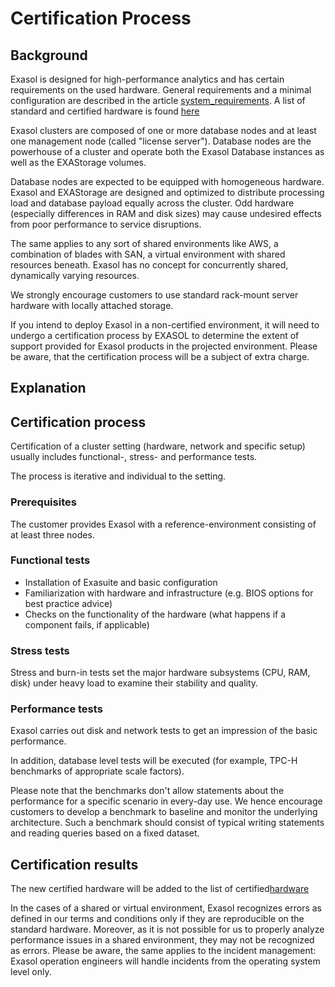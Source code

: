 # Certification Process 
## Background

Exasol is designed for high-performance analytics and has certain requirements on the used hardware. General requirements and a minimal configuration are described in the article [system_requirements](https://docs.exasol.com/administration/on-premise/installation/system_requirements.htm). A list of standard and certified hardware is found [here](https://community.exasol.com/t5/certified-hardware-list/tkb-p/certified_HW)

Exasol clusters are composed of one or more database nodes and at least one management node (called "license server"). Database nodes are the powerhouse of a cluster and operate both the Exasol Database instances as well as the EXAStorage volumes.

Database nodes are expected to be equipped with homogeneous hardware. Exasol and EXAStorage are designed and optimized to distribute processing load and database payload equally across the cluster. Odd hardware (especially differences in RAM and disk sizes) may cause undesired effects from poor performance to service disruptions.

The same applies to any sort of shared environments like AWS, a combination of blades with SAN, a virtual environment with shared resources beneath. Exasol has no concept for concurrently shared, dynamically varying resources.

We strongly encourage customers to use standard rack-mount server hardware with locally attached storage.

If you intend to deploy Exasol in a non-certified environment, it will need to undergo a certification process by EXASOL to determine the extent of support provided for Exasol products in the projected environment. Please be aware, that the certification process will be a subject of extra charge.

## Explanation

## Certification process

Certification of a cluster setting (hardware, network and specific setup) usually includes functional-, stress- and performance tests.

The process is iterative and individual to the setting.

### Prerequisites

The customer provides Exasol with a reference-environment consisting of at least three nodes.

### Functional tests

* Installation of Exasuite and basic configuration
* Familiarization with hardware and infrastructure (e.g. BIOS options for best practice advice)
* Checks on the functionality of the hardware (what happens if a component fails, if applicable)

### Stress tests

Stress and burn-in tests set the major hardware subsystems (CPU, RAM, disk) under heavy load to examine their stability and quality.

### Performance tests

Exasol carries out disk and network tests to get an impression of the basic performance.

In addition, database level tests will be executed (for example, TPC-H benchmarks of appropriate scale factors).

Please note that the benchmarks don't allow statements about the performance for a specific scenario in every-day use. We hence encourage customers to develop a benchmark to baseline and monitor the underlying architecture. Such a benchmark should consist of typical writing statements and reading queries based on a fixed dataset.

## Certification results

The new certified hardware will be added to the list of certified[hardware](https://community.exasol.com/t5/certified-hardware-list/tkb-p/certified_HW)

In the cases of a shared or virtual environment, Exasol recognizes errors as defined in our terms and conditions only if they are reproducible on the standard hardware. Moreover, as it is not possible for us to properly analyze performance issues in a shared environment, they may not be recognized as errors. Please be aware, the same applies to the incident management: Exasol operation engineers will handle incidents from the operating system level only.

